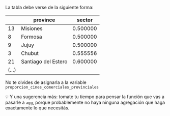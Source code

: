 La tabla debe verse de la siguiente forma: 

||province|sector|
|---|---|---|
|13|Misiones|0.500000|
|8|Formosa|0.500000|
|9|Jujuy|0.500000|
|3|Chubut|0.555556|
|21|Santiago del Estero|0.600000|
|(...)|

No te olvides de asignarla a la variable `proporcion_cines_comerciales_provinciales`

💡 Y una sugerencia más: tomate tu tiempo para pensar la función que vas a pasarle a  `agg`, porque probablemente no haya ninguna agregación que haga exactamente lo que necesitás. 